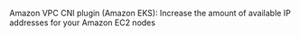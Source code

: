 Amazon VPC CNI plugin (Amazon EKS): Increase the amount of available IP addresses for your Amazon EC2 nodes
